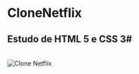 # CloneNetflix
## Estudo de HTML 5 e CSS 3#

<div style="display: inline_block"><br> 
  <img align="center" alt="Clone Netflix" src="https://uploaddeimagens.com.br/images/003/618/093/original/capa-github.jpg?1641495404">
  
</div>
